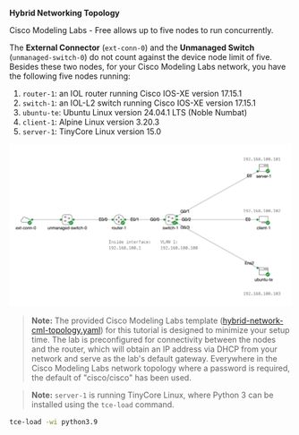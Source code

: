 **Hybrid Networking Topology**

Cisco Modeling Labs - Free allows up to five nodes to run concurrently. 

The **External Connector** (`ext-conn-0`) and the **Unmanaged Switch** (`unmanaged-switch-0`) do not count against the device node limit of five. Besides these two nodes, for your Cisco Modeling Labs network, you have the following five nodes running:

1. `router-1`: an IOL router running Cisco IOS-XE version 17.15.1
2. `switch-1`: an IOL-L2 switch running Cisco IOS-XE version 17.15.1
3. `ubuntu-te`: Ubuntu Linux version 24.04.1 LTS (Noble Numbat)
4. `client-1`: Alpine Linux version 3.20.3
5. `server-1`: TinyCore Linux version 15.0

![topology](hybrid-networking.png)


> **Note:** The provided Cisco Modeling Labs template ([hybrid-network-cml-topology.yaml](hybrid-networking-cml-topology.yaml)) for this tutorial is designed to minimize your setup time. The lab is preconfigured for connectivity between the nodes and the router, which will obtain an IP address via DHCP from your network and serve as the lab's default gateway. Everywhere in the Cisco Modeling Labs network topology where a password is required, the default of "cisco/cisco" has been used.

> **Note:** `server-1` is running TinyCore Linux, where Python 3 can be installed using the `tce-load` command.

```bash
tce-load -wi python3.9 
```